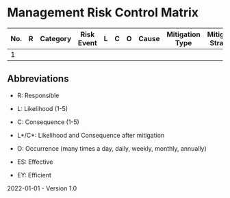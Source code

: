 # Management Risk Control Matrix

| No.  | R    | Category | Risk Event | L    | C    | O    | Cause | Mitigation Type | Mitigation Strategy | L*   | C*   | Changes | Comments | ES   | EY   |
| ---- | ---- | -------- | ---------- | ---- | ---- | ---- | ----- | --------------- | ------------------- | ---- | ---- | ------- | -------- | ---- | ---- |
| 1    |      |          |            |      |      |      |       |                 |                     |      |      |         |          |      |      |

## Abbreviations

* R: Responsible

* L: Likelihood (1-5)

* C: Consequence (1-5)

* L\*/C\*: Likelihood and Consequence after mitigation

* O: Occurrence (many times a day, daily, weekly, monthly, annually)

* ES: Effective

* EY: Efficient

  

2022-01-01 - Version 1.0
